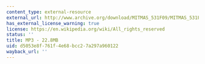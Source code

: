 ```yaml
---
content_type: external-resource
external_url: http://www.archive.org/download/MITMAS_531F09/MITMAS_531F09_lec02_2.mp3
has_external_license_warning: true
license: https://en.wikipedia.org/wiki/All_rights_reserved
status: ''
title: MP3 - 22.8MB
uid: d5053e8f-761f-4e68-bcc2-7a297a960122
wayback_url: ''
---
```

